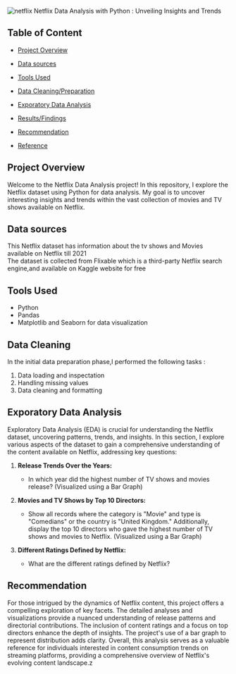 ![netflix](https://github.com/sshilps/Netflix_Python_file/assets/135365503/0eadb4d2-c67e-41ee-80a8-1ed42f484d7a)
Netflix Data Analysis with Python : Unveiling Insights and Trends
## Table of Content 
- [Project Overview](#project-overview)
- [Data sources](#data-sources)
- [Tools Used](#tools-used)
- [Data Cleaning/Preparation](#data-cleaning)

- [Exporatory Data Analysis](#exporatory-data-analysis)
- [Results/Findings](#results)
- [Recommendation](#recommendation)
- [Reference](#reference)
 ## Project Overview
Welcome to the Netflix Data Analysis project! In this repository, I explore the Netflix dataset using Python for data analysis. My goal is to uncover interesting insights and trends within the vast collection of movies and TV shows available on Netflix.
## Data sources 
This Netflix dataset has information about the tv shows and Movies available on Netflix till 2021  
The dataset is collected from Flixable which is a third-party Netflix search engine,and available on Kaggle website for free
## Tools Used
- Python 
- Pandas   
- Matplotlib and Seaborn for data visualization

## Data Cleaning
In the initial data preparation phase,I performed the following tasks : 
1. Data loading and inspectation
2. Handling missing values
3. Data cleaning and formatting
 
## Exporatory Data Analysis

Exploratory Data Analysis (EDA) is crucial for understanding the Netflix dataset, uncovering patterns, trends, and insights. In this section, I explore various aspects of the dataset to gain a comprehensive understanding of the content available on Netflix, addressing key questions:

1. **Release Trends Over the Years:**
   - In which year did the highest number of TV shows and movies release? (Visualized using a Bar Graph)

2. **Movies and TV Shows by Top 10 Directors:**
   - Show all records where the category is "Movie" and type is "Comedians" or the country is "United Kingdom." Additionally, display the top 10 directors who gave the highest number of TV shows and movies to Netflix. (Visualized using a Bar Graph)

3. **Different Ratings Defined by Netflix:**
   - What are the different ratings defined by Netflix?


## Recommendation
For those intrigued by the dynamics of Netflix content, this project offers a compelling exploration of key facets. The detailed analyses and visualizations provide a nuanced understanding of release patterns and directorial contributions. The inclusion of content ratings and a focus on top directors enhance the depth of insights. The project's use of a bar graph to represent distribution adds clarity. Overall, this analysis serves as a valuable reference for individuals interested in content consumption trends on streaming platforms, providing a comprehensive overview of Netflix's evolving content landscape.z
